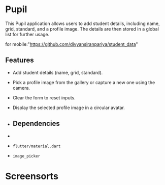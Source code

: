 # Pupil
This Pupil application allows users to add student details, including name, grid, standard, and a profile image. The details are then stored in a global list for further usage.

for mobile:"https://github.com/divyansiranpariya/student_data"

## Features

- Add student details (name, grid, standard).
- Pick a profile image from the gallery or capture a new one using the camera.
- Clear the form to reset inputs.
- Display the selected profile image in a circular avatar.

- ## Dependencies
- 
- `flutter/material.dart`
- `image_picker`

# Screensorts

